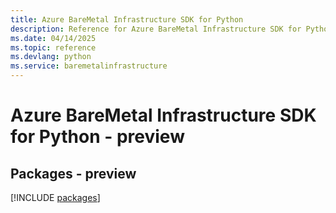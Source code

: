 ```yaml
---
title: Azure BareMetal Infrastructure SDK for Python
description: Reference for Azure BareMetal Infrastructure SDK for Python
ms.date: 04/14/2025
ms.topic: reference
ms.devlang: python
ms.service: baremetalinfrastructure
---
```

# Azure BareMetal Infrastructure SDK for Python - preview
## Packages - preview
[!INCLUDE [packages](baremetal-infrastructure-index.md)]